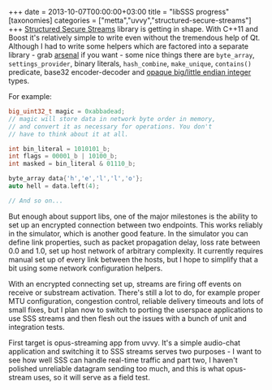 +++
date = 2013-10-07T00:00:00+03:00
title = "libSSS progress"
[taxonomies]
categories = ["metta","uvvy","structured-secure-streams"]
+++
[Structured Secure Streams](https://github.com/berkus/libsss) library is getting in shape. With C++11 and Boost it's relatively simple to write even without the tremendous help of Qt. Although I had to write some helpers which are factored into a separate library - grab [arsenal](https://github.com/berkus/libarsenal) if you want - some nice things there are `byte_array`, `settings_provider`, binary literals, `hash_combine`, `make_unique`, `contains()` predicate, base32 encoder-decoder and [opaque big/little endian integer](https://github.com/berkus/libarsenal/blob/master/include/arsenal/opaque_endian.h) types.

For example:

``` cpp
big_uint32_t magic = 0xabbadead;
// magic will store data in network byte order in memory,
// and convert it as necessary for operations. You don't
// have to think about it at all.

int bin_literal = 1010101_b;
int flags = 00001_b | 10100_b;
int masked = bin_literal & 01110_b;

byte_array data{'h','e','l','l','o'};
auto hell = data.left(4);

// And so on...
```

But enough about support libs, one of the major milestones is the ability to set up an encrypted connection between two endpoints. This works reliably in the simulator, which is another good feature. In the simulator you can define link properties, such as packet propagation delay, loss rate between 0.0 and 1.0, set up host network of arbitrary complexity. It currently requires manual set up of every link between the hosts, but I hope to simplify that a bit using some network configuration helpers.

With an encrypted connecting set up, streams are firing off events on receive or substream activation. There's still a lot to do, for example proper MTU configuration, congestion control, reliable delivery timeouts and lots of small fixes, but I plan now to switch to porting the userspace applications to use SSS streams and then flesh out the issues with a bunch of unit and integration tests.

First target is opus-streaming app from uvvy. It's a simple audio-chat application and switching it to SSS streams serves two purposes - I want to see how well SSS can handle real-time traffic and part two, I haven't polished unreliable datagram sending too much, and this is what opus-stream uses, so it will serve as a field test.
